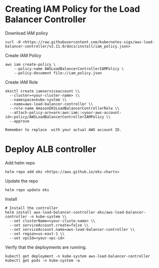 # Creating IAM Policy for the Load Balancer Controller
Download IAM policy
```
curl -O <https://raw.githubusercontent.com/kubernetes-sigs/aws-load-balancer-controller/v2.11.0/docs/install/iam_policy.json>
```
Create IAM Policy
```
aws iam create-policy \
    --policy-name AWSLoadBalancerControllerIAMPolicy \
    --policy-document file://iam_policy.json
```
Create IAM Role
```
eksctl create iamserviceaccount \\
  --cluster=<your-cluster-name> \\
  --namespace=kube-system \\
  --name=aws-load-balancer-controller \\
  --role-name AmazonEKSLoadBalancerControllerRole \\
  --attach-policy-arn=arn:aws:iam::<your-aws-account-id>:policy/AWSLoadBalancerControllerIAMPolicy \\
  --approve

Remember to replace  with your actual AWS account ID.
```
# Deploy ALB controller
Add helm repo
```
helm repo add eks <https://aws.github.io/eks-charts>
```
Update the repo
```
helm repo update eks
```
Install

```
# Install the controller
helm install aws-load-balancer-controller eks/aws-load-balancer-controller -n kube-system \\
  --set clusterName=<your-cluste-name> \\
  --set serviceAccount.create=false \\
  --set serviceAccount.name=aws-load-balancer-controller \\
  --set region=us-east-1 \\
  --set vpcId=<your-vpc-id>

```
Verify that the deployments are running.
```
kubectl get deployment -n kube-system aws-load-balancer-controller
kubectl get pods -n kube-system -w
```